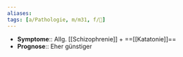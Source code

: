 ```yaml
---
aliases: 
tags: [a/Pathologie, m/m31, f/💭]
---
```

- **Symptome**:: Allg. [[Schizophrenie]] + ==[[Katatonie]]==
- **Prognose**:: Eher günstiger